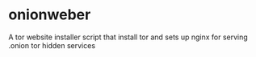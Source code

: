 # onionweber
A tor website installer script that install tor and sets up nginx for serving .onion tor hidden services
